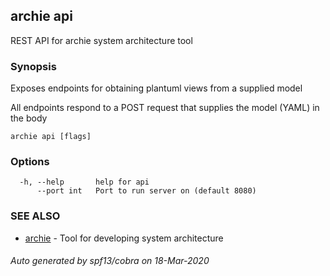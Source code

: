 ## archie api

REST API for archie system architecture tool

### Synopsis

Exposes endpoints for obtaining plantuml views from a supplied model

All endpoints respond to a POST request that supplies the model (YAML) in the body

```
archie api [flags]
```

### Options

```
  -h, --help       help for api
      --port int   Port to run server on (default 8080)
```

### SEE ALSO

* [archie](archie.md)	 - Tool for developing system architecture

###### Auto generated by spf13/cobra on 18-Mar-2020
